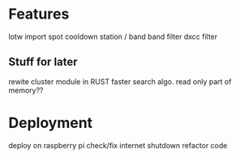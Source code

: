 Features
========
lotw import
spot cooldown station / band
band filter
dxcc filter

Stuff for later
---------------
rewite cluster module in RUST
faster search algo. 
read only part of memory??

Deployment
==========
deploy on raspberry pi
check/fix internet shutdown
refactor code